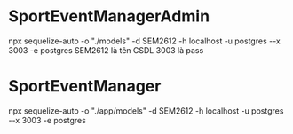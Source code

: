 # SportEventManagerAdmin

npx sequelize-auto -o "./models" -d SEM2612 -h localhost -u postgres --x 3003 -e postgres
SEM2612 là tên CSDL
3003 là pass

# SportEventManager
npx sequelize-auto -o "./app/models" -d SEM2612 -h localhost -u postgres --x 3003 -e postgres